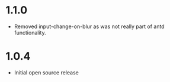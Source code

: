 # 1.1.0

- Removed input-change-on-blur as was not really part of antd functionality.

# 1.0.4

- Initial open source release